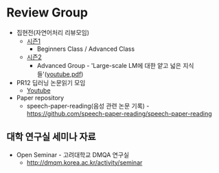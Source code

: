 # Review Group 

* 집현전(자연어처리 리뷰모임) 
  * [시즌1](https://github.com/jiphyeonjeon/season1) 
    - Beginners Class / Advanced Class
  * [시즌2](https://github.com/jiphyeonjeon/season2) 
    - Advanced Group - 'Large-scale LM에 대한 얕고 넓은 지식들'([youtube](https://www.youtube.com/watch?v=w4a-ARCEiqU&t=7422s),[pdf](https://github.com/jiphyeonjeon/season2/blob/main/advanced/presentations/Season2-1%EC%A1%B0-Large-sclae%20LM%EC%97%90%20%EB%8C%80%ED%95%9C%20%EC%96%95%EA%B3%A0%20%EB%84%93%EC%9D%80%20%EC%A7%80%EC%8B%9D%EB%93%A4%20(part%201).pdf))
* PR12 딥러닝 논문읽기 모임
  * [Youtube](https://www.youtube.com/playlist?list=PLlMkM4tgfjnJhhd4wn5aj8fVTYJwIpWkS)
* Paper repository
  * speech-paper-reading(음성 관련 논문 기록) - https://github.com/speech-paper-reading/speech-paper-reading



대학 연구실 세미나 자료 
---

* Open Seminar - 고려대학교 DMQA 연구실 
  - http://dmqm.korea.ac.kr/activity/seminar 

